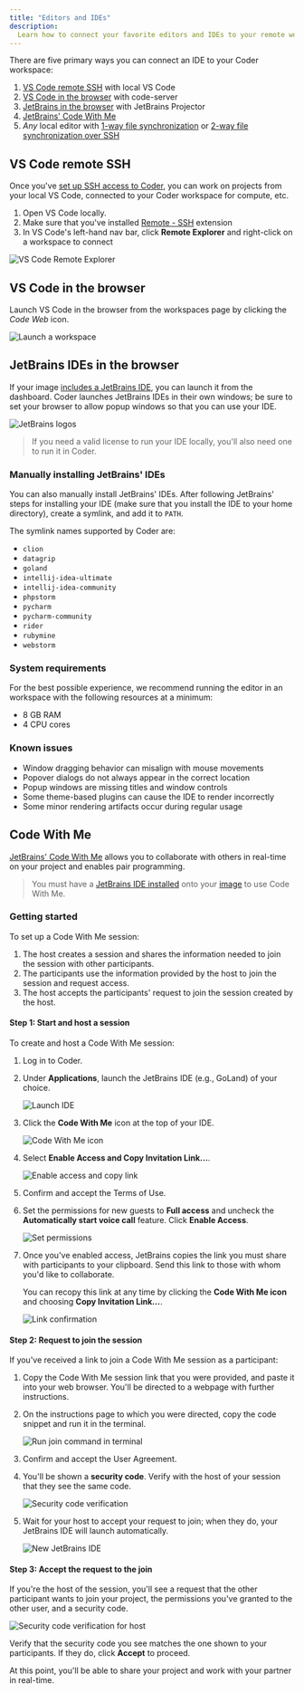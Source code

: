 ```yaml
---
title: "Editors and IDEs"
description:
  Learn how to connect your favorite editors and IDEs to your remote workspace.
---
```


There are five primary ways you can connect an IDE to your Coder workspace:

1. [VS Code remote SSH](editors.md#vs-code-remote-ssh) with local VS Code
1. [VS Code in the browser](editors.md#vs-code-in-the-browser) with code-server
1. [JetBrains in the browser](editors.md#jetbrains-ides-in-the-browser) with JetBrains
   Projector
1. [JetBrains' Code With Me](editors.md#code-with-me)
1. _Any_ local editor with
   [1-way file synchronization](../cli/file-sync.md#one-way-file-sync) or
   [2-way file synchronization over SSH](../cli/file-sync.md#two-way-file-sync)

## VS Code remote SSH

Once you've [set up SSH access to Coder](./ssh.md), you can work on projects
from your local VS Code, connected to your Coder workspace for compute, etc.

1. Open VS Code locally.
1. Make sure that you've installed
   [Remote - SSH](https://marketplace.visualstudio.com/items?itemName=ms-vscode-remote.remote-ssh)
   extension
1. In VS Code's left-hand nav bar, click **Remote Explorer** and right-click on
   a workspace to connect

![VS Code Remote Explorer](../assets/workspaces/vscode-remote-ssh-panel.png)

## VS Code in the browser

Launch VS Code in the browser from the workspaces page by clicking the _Code
Web_ icon.

![Launch a workspace](../assets/workspaces/launch-workspace.png)

## JetBrains IDEs in the browser

If your image
[includes a JetBrains IDE](../admin/workspace-management/installing-jetbrains.md),
you can launch it from the dashboard. Coder launches JetBrains IDEs in their own
windows; be sure to set your browser to allow popup windows so that you can use
your IDE.

![JetBrains logos](../assets/guides/deployments/applications.png)

> If you need a valid license to run your IDE locally, you'll also need one to
> run it in Coder.

### Manually installing JetBrains' IDEs

You can also manually install JetBrains' IDEs. After following JetBrains' steps
for installing your IDE (make sure that you install the IDE to your home
directory), create a symlink, and add it to `PATH`.

The symlink names supported by Coder are:

- `clion`
- `datagrip`
- `goland`
- `intellij-idea-ultimate`
- `intellij-idea-community`
- `phpstorm`
- `pycharm`
- `pycharm-community`
- `rider`
- `rubymine`
- `webstorm`

### System requirements

For the best possible experience, we recommend running the editor in an
workspace with the following resources at a minimum:

- 8 GB RAM
- 4 CPU cores

### Known issues

- Window dragging behavior can misalign with mouse movements
- Popover dialogs do not always appear in the correct location
- Popup windows are missing titles and window controls
- Some theme-based plugins can cause the IDE to render incorrectly
- Some minor rendering artifacts occur during regular usage

## Code With Me

[JetBrains' Code With Me](https://www.jetbrains.com/code-with-me/) allows you to
collaborate with others in real-time on your project and enables pair
programming.

> You must have a [JetBrains IDE
installed](../admin/workspace-management/installing-jetbrains.md) onto your
[image](../images/index.md) to use Code With Me.

### Getting started

To set up a Code With Me session:

1. The host creates a session and shares the information needed to join the
   session with other participants.
1. The participants use the information provided by the host to join the session
   and request access.
1. The host accepts the participants' request to join the session created
   by the host.

#### Step 1: Start and host a session

To create and host a Code With Me session:

1. Log in to Coder.

1. Under **Applications**, launch the JetBrains IDE (e.g., GoLand) of your
   choice.

   ![Launch IDE](../assets/workspaces/code-with-me-1.png)

1. Click the **Code With Me** icon at the top of your IDE.

    ![Code With Me icon](../assets/workspaces/code-with-me-2.png)

1. Select **Enable Access and Copy Invitation Link...**.

   ![Enable access and copy link](../assets/workspaces/code-with-me-3.png)

1. Confirm and accept the Terms of Use.

1. Set the permissions for new guests to **Full access** and uncheck the
   **Automatically start voice call** feature. Click **Enable Access**.

   ![Set permissions](../assets/workspaces/code-with-me-4.png)

1. Once you've enabled access, JetBrains copies the link you must share with
   participants to your clipboard. Send this link to those with whom you'd like
   to collaborate.

   You can recopy this link at any time by clicking the **Code With Me icon**
   and choosing **Copy Invitation Link...**.

   ![Link confirmation](../assets/workspaces/code-with-me-5.png)

#### Step 2: Request to join the session

If you've received a link to join a Code With Me session as a participant:

1. Copy the Code With Me session link that you were provided, and paste it into
   your web browser. You'll be directed to a webpage with further instructions.

1. On the instructions page to which you were directed, copy the code snippet
   and run it in the terminal.

   ![Run join command in terminal](../assets/workspaces/code-with-me-6.png)

1. Confirm and accept the User Agreement.

1. You'll be shown a **security code**. Verify with the host of your session
   that they see the same code.

   ![Security code verification](../assets/workspaces/code-with-me-7.png)

1. Wait for your host to accept your request to join; when they do, your
   JetBrains IDE will launch automatically.

   ![New JetBrains IDE](../assets/workspaces/code-with-me-8.png)

#### Step 3: Accept the request to the join

If you're the host of the session, you'll see a request that the other
participant wants to join your project, the permissions you've
granted to the other user, and a security code.

   ![Security code verification for host](../assets/workspaces/code-with-me-9.png)

Verify that the security code you see matches the one shown to your
participants. If they do, click **Accept** to proceed.

At this point, you'll be able to share your project and work with your partner
in real-time.
